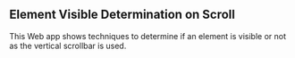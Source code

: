 ## Element Visible Determination on Scroll

This Web app shows techniques to determine if an element is visible or not as
the vertical scrollbar is used.
